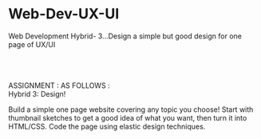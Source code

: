 # Web-Dev-UX-UI
Web Development Hybrid- 3...Design a simple but good design for one page of UX/UI
<br><br>

<br><br>
ASSIGNMENT : AS FOLLOWS : 
<br>
Hybrid 3: Design!
 

Build a simple one page website covering any topic you choose! Start with thumbnail sketches to get a good idea of what you want, then turn it into HTML/CSS. Code the page using elastic design techniques.
